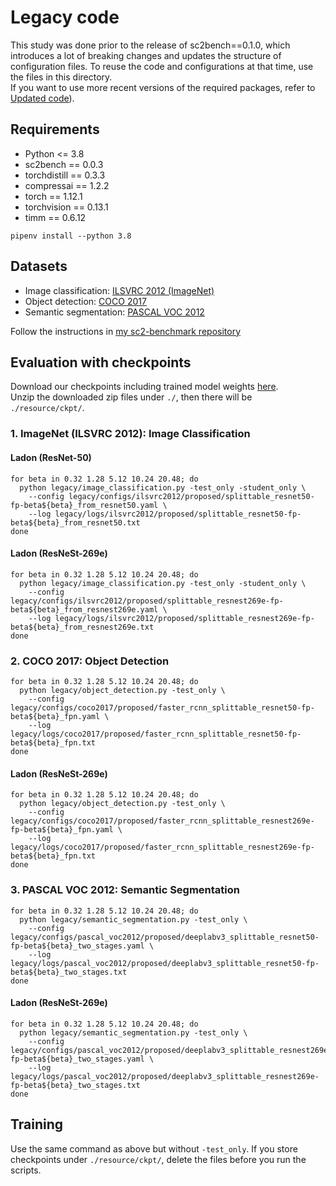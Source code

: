 # Legacy code
This study was done prior to the release of sc2bench==0.1.0, which introduces a lot of breaking changes and updates the structure of configuration files.
To reuse the code and configurations at that time, use the files in this directory.  
If you want to use more recent versions of the required packages, refer to [Updated code](../#updated-code)).

## Requirements 
- Python <= 3.8
- sc2bench == 0.0.3
- torchdistill == 0.3.3
- compressai == 1.2.2
- torch == 1.12.1
- torchvision == 0.13.1
- timm == 0.6.12

```shell
pipenv install --python 3.8
```

## Datasets
- Image classification: [ILSVRC 2012 (ImageNet)](https://www.image-net.org/challenges/LSVRC/2012/)
- Object detection: [COCO 2017](https://cocodataset.org/#detection-2017)
- Semantic segmentation: [PASCAL VOC 2012](http://host.robots.ox.ac.uk/pascal/VOC/voc2012/)

Follow the instructions in [my sc2-benchmark repository](https://github.com/yoshitomo-matsubara/sc2-benchmark/tree/main/script#datasets)

## Evaluation with checkpoints

Download our checkpoints including trained model weights [here](https://github.com/yoshitomo-matsubara/ladon-multi-task-sc2/releases/tag/wacv2025).  
Unzip the downloaded zip files under `./`, then there will be `./resource/ckpt/`.

### 1. ImageNet (ILSVRC 2012): Image Classification

#### Ladon (ResNet-50) 
```shell
for beta in 0.32 1.28 5.12 10.24 20.48; do
  python legacy/image_classification.py -test_only -student_only \
    --config legacy/configs/ilsvrc2012/proposed/splittable_resnet50-fp-beta${beta}_from_resnet50.yaml \
    --log legacy/logs/ilsvrc2012/proposed/splittable_resnet50-fp-beta${beta}_from_resnet50.txt
done
```

#### Ladon (ResNeSt-269e) 
```shell
for beta in 0.32 1.28 5.12 10.24 20.48; do
  python legacy/image_classification.py -test_only -student_only \
    --config legacy/configs/ilsvrc2012/proposed/splittable_resnest269e-fp-beta${beta}_from_resnest269e.yaml \
    --log legacy/logs/ilsvrc2012/proposed/splittable_resnest269e-fp-beta${beta}_from_resnest269e.txt
done
```

### 2. COCO 2017: Object Detection
```shell
for beta in 0.32 1.28 5.12 10.24 20.48; do
  python legacy/object_detection.py -test_only \
    --config legacy/configs/coco2017/proposed/faster_rcnn_splittable_resnet50-fp-beta${beta}_fpn.yaml \
    --log legacy/logs/coco2017/proposed/faster_rcnn_splittable_resnet50-fp-beta${beta}_fpn.txt
done
```

#### Ladon (ResNeSt-269e) 
```shell
for beta in 0.32 1.28 5.12 10.24 20.48; do
  python legacy/object_detection.py -test_only \
    --config legacy/configs/coco2017/proposed/faster_rcnn_splittable_resnest269e-fp-beta${beta}_fpn.yaml \
    --log legacy/logs/coco2017/proposed/faster_rcnn_splittable_resnest269e-fp-beta${beta}_fpn.txt
done
```

### 3. PASCAL VOC 2012: Semantic Segmentation
```shell
for beta in 0.32 1.28 5.12 10.24 20.48; do
  python legacy/semantic_segmentation.py -test_only \
    --config legacy/configs/pascal_voc2012/proposed/deeplabv3_splittable_resnet50-fp-beta${beta}_two_stages.yaml \
    --log legacy/logs/pascal_voc2012/proposed/deeplabv3_splittable_resnet50-fp-beta${beta}_two_stages.txt
done
```

#### Ladon (ResNeSt-269e) 
```shell
for beta in 0.32 1.28 5.12 10.24 20.48; do
  python legacy/semantic_segmentation.py -test_only \
    --config legacy/configs/pascal_voc2012/proposed/deeplabv3_splittable_resnest269e-fp-beta${beta}_two_stages.yaml \
    --log legacy/logs/pascal_voc2012/proposed/deeplabv3_splittable_resnest269e-fp-beta${beta}_two_stages.txt
done
```

## Training

Use the same command as above but without `-test_only`.
If you store checkpoints under `./resource/ckpt/`, delete the files before you run the scripts.
